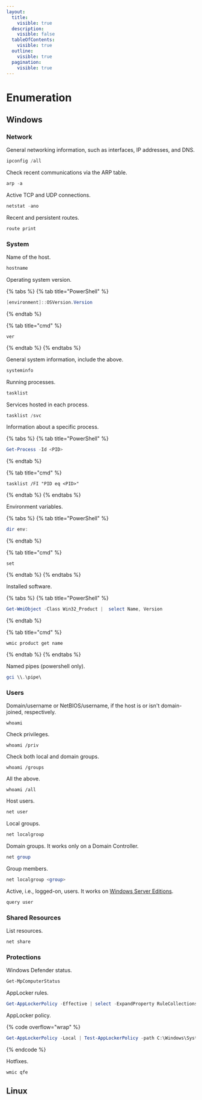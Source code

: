 ```yaml
---
layout:
  title:
    visible: true
  description:
    visible: false
  tableOfContents:
    visible: true
  outline:
    visible: true
  pagination:
    visible: true
---
```


# Enumeration

## Windows

### Network

General networking information, such as interfaces, IP addresses, and DNS.

```powershell
ipconfig /all
```

Check recent communications via the ARP table.

```powershell
arp -a
```

Active TCP and UDP connections.

```powershell
netstat -ano
```

Recent and persistent routes.

```powershell
route print
```

### System

Name of the host.

```powershell
hostname
```

Operating system version.

{% tabs %}
{% tab title="PowerShell" %}
```powershell
[environment]::OSVersion.Version
```
{% endtab %}

{% tab title="cmd" %}
```shell-session
ver
```
{% endtab %}
{% endtabs %}

General system information, include the above.

```powershell
systeminfo
```

Running processes.

```powershell
tasklist
```

Services hosted in each process.

```powershell
tasklist /svc
```

Information about a specific process.

{% tabs %}
{% tab title="PowerShell" %}
```powershell
Get-Process -Id <PID>
```
{% endtab %}

{% tab title="cmd" %}
```shell-session
tasklist /FI "PID eq <PID>"
```
{% endtab %}
{% endtabs %}

Environment variables.

{% tabs %}
{% tab title="PowerShell" %}
```powershell
dir env:
```
{% endtab %}

{% tab title="cmd" %}
```shell-session
set
```
{% endtab %}
{% endtabs %}

Installed software.

{% tabs %}
{% tab title="PowerShell" %}
```powershell
Get-WmiObject -Class Win32_Product |  select Name, Version
```
{% endtab %}

{% tab title="cmd" %}
```shell-session
wmic product get name
```
{% endtab %}
{% endtabs %}

Named pipes (powershell only).

```powershell
gci \\.\pipe\
```

### Users

Domain/username or NetBIOS/username, if the host is or isn't domain-joined, respectively.&#x20;

```shell-session
whoami
```

Check privileges.

```shell-session
whoami /priv
```

Check both local and domain groups.

```shell-session
whoami /groups
```

All the above.

```shell-session
whoami /all
```

Host users.

```powershell
net user
```

Local groups.

```powershell
net localgroup
```

Domain groups. It works only on a Domain Controller.

```powershell
net group
```

Group members.

```powershell
net localgroup <group>
```

Active, i.e., logged-on, users. It works on [Windows Server Editions](https://learn.microsoft.com/en-us/windows-server/administration/windows-commands/query-user).

```powershell
query user
```

### Shared Resources

List resources.

```powershell
net share
```

### Protections

Windows Defender status.

```powershell
Get-MpComputerStatus
```

AppLocker rules.

```powershell
Get-AppLockerPolicy -Effective | select -ExpandProperty RuleCollections
```

AppLocker policy.

{% code overflow="wrap" %}
```powershell
Get-AppLockerPolicy -Local | Test-AppLockerPolicy -path C:\Windows\System32\cmd.exe -User Everyone
```
{% endcode %}

Hotfixes.

```powershell
wmic qfe
```

## Linux

